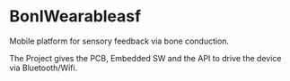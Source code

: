 # BonIWearableasf
Mobile platform for sensory feedback via bone conduction.

The Project gives the PCB, Embedded SW and the API to drive the device via Bluetooth/Wifi.

